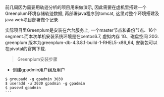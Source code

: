 前几周因为需要用轨迹分析的项目用来做演示, 因此需要在虚机里搭建一个Greenplum环境存储轨迹数据, 再部署java程序到tomcat, 这里对整个环境搭建及java web项目部署做个记录.

实际项目里Greenplum是安装在六台服务上, 一个master节点和备份节点、16个segment.而本次单机安装系统环境是在centos6.7, 虚拟内存 1G、磁盘空间 20G. greenplum 版本为greenplum-db-4.3.8.1-build-1-RHEL5-x86_64, 安装包可以在pivotal的官网下载.

> Greenplum安装步骤

* 创建gpadmin用户组及用户

``` shell
$ groupadd -g gpadmin 3030 
$ useradd -u 3030 gpadmin -g gpadmin
$ passwd gpadmin 
```　

